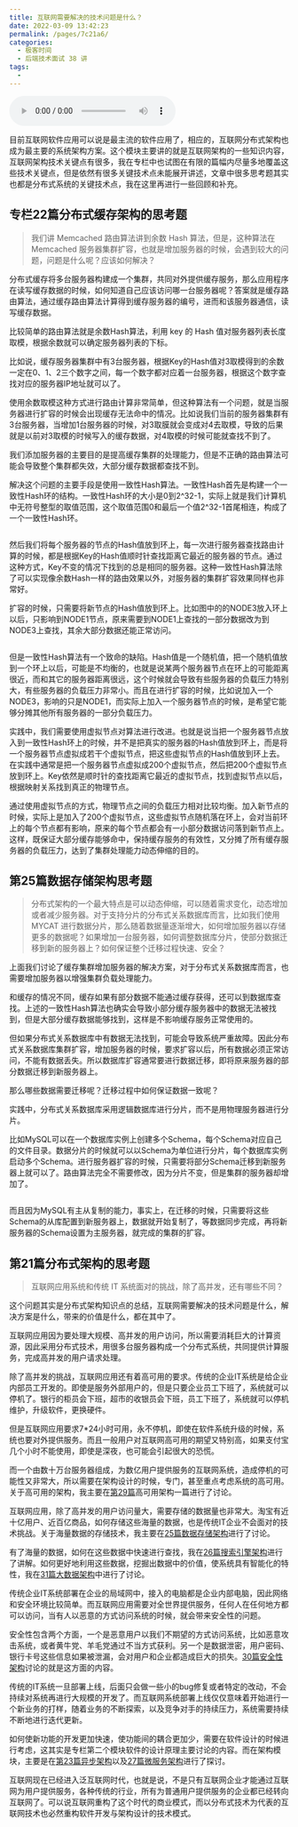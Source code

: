 ```yaml
---
title: 互联网需要解决的技术问题是什么？
date: 2022-03-09 13:42:23
permalink: /pages/7c21a6/
categories:
  - 极客时间
  - 后端技术面试 38 讲
tags:
  - 
---
```

<audio title="答疑.互联网需要解决的技术问题是什么？" src="https://static001.geekbang.org/resource/audio/5e/4e/5eda7fbe9a5e2f9d539260a70f08d14e.mp3" controls="controls"></audio> 
<p>目前互联网软件应用可以说是最主流的软件应用了，相应的，互联网分布式架构也成为最主要的系统架构方案。这个模块主要讲的就是互联网架构的一些知识内容，互联网架构技术关键点有很多，我在专栏中也试图在有限的篇幅内尽量多地覆盖这些技术关键点，但是依然有很多关键技术点未能展开讲述，文章中很多思考题其实也都是分布式系统的关键技术点，我在这里再进行一些回顾和补充。</p><h2>专栏22篇分布式缓存架构的思考题</h2><blockquote>
<p>我们讲 Memcached 路由算法讲到余数 Hash 算法，但是，这种算法在 Memcached 服务器集群扩容，也就是增加服务器的时候，会遇到较大的问题，问题是什么呢？应该如何解决？</p>
</blockquote><p>分布式缓存将多台服务器构建成一个集群，共同对外提供缓存服务，那么应用程序在读写缓存数据的时候，如何知道自己应该访问哪一台服务器呢？答案就是缓存路由算法，通过缓存路由算法计算得到缓存服务器的编号，进而和该服务器通信，读写缓存数据。</p><p>比较简单的路由算法就是余数Hash算法，利用 key 的 Hash 值对服务器列表长度取模，根据余数就可以确定服务器列表的下标。</p><p>比如说，缓存服务器集群中有3台服务器，根据Key的Hash值对3取模得到的余数一定在0、1、2三个数字之间，每一个数字都对应着一台服务器，根据这个数字查找对应的服务器IP地址就可以了。</p><!-- [[[read_end]]] --><p>使用余数取模这种方式进行路由计算非常简单，但这种算法有一个问题，就是当服务器进行扩容的时候会出现缓存无法命中的情况。比如说我们当前的服务器集群有3台服务器，当增加1台服务器的时候，对3取膜就会变成对4去取模，导致的后果就是以前对3取模的时候写入的缓存数据，对4取模的时候可能就查找不到了。</p><p>我们添加服务器的主要目的是提高缓存集群的处理能力，但是不正确的路由算法可能会导致整个集群都失效，大部分缓存数据都查找不到。</p><p>解决这个问题的主要手段是使用一致性Hash算法。一致性Hash首先是构建一个一致性Hash环的结构。一致性Hash环的大小是0到2^32-1，实际上就是我们计算机中无符号整型的取值范围，这个取值范围0和最后一个值2^32-1首尾相连，构成了一个一致性Hash环。</p><p><img src="https://static001.geekbang.org/resource/image/44/0c/4455936c6951284c8b8d0ef63b3b2a0c.png" alt=""></p><p>然后我们将每个服务器的节点的Hash值放到环上，每一次进行服务器查找路由计算的时候，都是根据Key的Hash值顺时针查找距离它最近的服务器的节点。通过这种方式，Key不变的情况下找到的总是相同的服务器。这种一致性Hash算法除了可以实现像余数Hash一样的路由效果以外，对服务器的集群扩容效果同样也非常好。</p><p>扩容的时候，只需要将新节点的Hash值放到环上。比如图中的的NODE3放入环上以后，只影响到NODE1节点，原来需要到NODE1上查找的一部分数据改为到NODE3上查找，其余大部分数据还能正常访问。</p><p><img src="https://static001.geekbang.org/resource/image/6e/4c/6e4981953515fbb2300d0af61dd2a74c.png" alt=""></p><p>但是一致性Hash算法有一个致命的缺陷。Hash值是一个随机值，把一个随机值放到一个环上以后，可能是不均衡的，也就是说某两个服务器节点在环上的可能距离很近，而和其它的服务器距离很远，这个时候就会导致有些服务器的负载压力特别大，有些服务器的负载压力非常小。而且在进行扩容的时候，比如说加入一个NODE3，影响的只是NODE1，而实际上加入一个服务器节点的时候，是希望它能够分摊其他所有服务器的一部分负载压力。</p><p>实践中，我们需要使用虚拟节点对算法进行改进。也就是说当把一个服务器节点放入到一致性Hash环上的时候，并不是把真实的服务器的Hash值放到环上，而是将一个服务器节点虚拟成若干个虚拟节点，把这些虚拟节点的Hash值放到环上去。在实践中通常是把一个服务器节点虚拟成200个虚拟节点，然后把200个虚拟节点放到环上。Key依然是顺时针的查找距离它最近的虚拟节点，找到虚拟节点以后，根据映射关系找到真正的物理节点。</p><p>通过使用虚拟节点的方式，物理节点之间的负载压力相对比较均衡。加入新节点的时候，实际上是加入了200个虚拟节点，这些虚拟节点随机落在环上，会对当前环上的每个节点都有影响，原来的每个节点都会有一小部分数据访问落到新节点上。这样，既保证大部分缓存能够命中，保持缓存服务的有效性，又分摊了所有缓存服务器的负载压力，达到了集群处理能力动态伸缩的目的。</p><h2>第25篇数据存储架构思考题</h2><blockquote>
<p>分布式架构的一个最大特点是可以动态伸缩，可以随着需求变化，动态增加或者减少服务器。对于支持分片的分布式关系数据库而言，比如我们使用 MYCAT 进行数据分片，那么随着数据量逐渐增大，如何增加服务器以存储更多的数据呢？如果增加一台服务器，如何调整数据库分片，使部分数据迁移到新的服务器上？如何保证整个迁移过程快速、安全？</p>
</blockquote><p>上面我们讨论了缓存集群增加服务器的解决方案，对于分布式关系数据库而言，也需要增加服务器以增强集群负载处理能力。</p><p>和缓存的情况不同，缓存如果有部分数据不能通过缓存获得，还可以到数据库查找。上述的一致性Hash算法也确实会导致小部分缓存服务器中的数据无法被找到，但是大部分缓存数据能够找到，这样是不影响缓存服务正常使用的。</p><p>但如果分布式关系数据库中有数据无法找到，可能会导致系统严重故障。因此分布式关系数据库集群扩容，增加服务器的时候，要求扩容以后，所有数据必须正常访问，不能有数据丢失。所以数据库扩容通常要进行数据迁移，即将原来服务器的部分数据迁移到新服务器上。</p><p>那么哪些数据需要迁移呢？迁移过程中如何保证数据一致呢？</p><p>实践中，分布式关系数据库采用逻辑数据库进行分片，而不是用物理服务器进行分片。</p><p>比如MySQL可以在一个数据库实例上创建多个Schema，每个Schema对应自己的文件目录。数据分片的时候就可以以Schema为单位进行分片，每个数据库实例启动多个Schema。进行服务器扩容的时候，只需要将部分Schema迁移到新服务器上就可以了。路由算法完全不需要修改，因为分片不变，但是集群的服务器却增加了。</p><p><img src="https://static001.geekbang.org/resource/image/5a/11/5ac8d7119acaeb1d4dc70959ae2e1d11.png" alt=""></p><p>而且因为MySQL有主从复制的能力，事实上，在迁移的时候，只需要将这些Schema的从库配置到新服务器上，数据就开始复制了，等数据同步完成，再将新服务器的Schema设置为主服务器，就完成的集群的扩容。</p><h2>第21篇分布式架构的思考题</h2><blockquote>
<p>互联网应用系统和传统 IT 系统面对的挑战，除了高并发，还有哪些不同？</p>
</blockquote><p>这个问题其实是分布式架构知识点的总结，互联网需要解决的技术问题是什么，解决方案是什么，带来的价值是什么，都在其中了。</p><p>互联网应用因为要处理大规模、高并发的用户访问，所以需要消耗巨大的计算资源，因此采用分布式技术，用很多台服务器构成一个分布式系统，共同提供计算服务，完成高并发的用户请求处理。</p><p>除了高并发的挑战，互联网应用还有着高可用的要求。传统的企业IT系统是给企业内部员工开发的。即使是服务外部用户的，但是只要企业员工下班了，系统就可以停机了。银行的柜员会下班，超市的收银员会下班，员工下班了，系统就可以停机维护，升级软件，更换硬件。</p><p>但是互联网应用要求7*24小时可用，永不停机，即使在软件系统升级的时候，系统也要对外提供服务。而且一般用户对互联网高可用的期望又特别高，如果支付宝几个小时不能使用，即使是深夜，也可能会引起很大的恐慌。</p><p>而一个由数十万台服务器组成，为数亿用户提供服务的互联网系统，造成停机的可能性又非常大，所以需要在架构设计的时候，专门，甚至重点考虑系统的高可用。关于高可用的架构，我主要在<a href="https://time.geekbang.org/column/article/191465">第29篇</a>高可用架构一篇进行了讨论。</p><p>互联网应用，除了高并发的用户访问量大，需要存储的数据量也非常大。淘宝有近十亿用户、近百亿商品，如何存储这些海量的数据，也是传统IT企业不会面对的技术挑战。关于海量数据的存储技术，我主要在<a href="https://time.geekbang.org/column/article/190728">25篇数据存储架构</a>进行了讨论。</p><p>有了海量的数据，如何在这些数据中快速进行查找，我在<a href="https://time.geekbang.org/column/article/190702">26篇搜索引擎架构</a>进行了讲解。如何更好地利用这些数据，挖掘出数据中的价值，使系统具有智能化的特性，我在<a href="https://time.geekbang.org/column/article/193536">31篇大数据架构</a>中进行了讨论。</p><p>传统企业IT系统部署在企业的局域网中，接入的电脑都是企业内部电脑，因此网络和安全环境比较简单。而互联网应用需要对全世界提供服务，任何人在任何地方都可以访问，当有人以恶意的方式访问系统的时候，就会带来安全性的问题。</p><p>安全性包含两个方面，一个是恶意用户以我们不期望的方式访问系统，比如恶意攻击系统，或者黄牛党、羊毛党通过不当方式获利。另一个是数据泄密，用户密码、银行卡号这些信息如果被泄漏，会对用户和企业都造成巨大的损失。<a href="https://time.geekbang.org/column/article/193296">30篇安全性架构</a>讨论的就是这方面的内容。</p><p>传统的IT系统一旦部署上线，后面只会做一些小的bug修复或者特定的改动，不会持续对系统再进行大规模的开发了。而互联网系统部署上线仅仅意味着开始进行一个新业务的打样，随着业务的不断探索，以及竞争对手的持续压力，系统需要持续不断地进行迭代更新。</p><p>如何使新功能的开发更加快速，使功能间的耦合更加少，需要在软件设计的时候进行考虑，这其实是专栏第二个模块软件的设计原理主要讨论的内容。而在架构模块，主要是在<a href="https://time.geekbang.org/column/article/189041">第23篇异步架构</a>以及<a href="https://time.geekbang.org/column/article/191438">27篇微服务架构</a>进行了探讨。</p><p>互联网现在已经进入泛互联网时代，也就是说，不是只有互联网企业才能通过互联网为用户提供服务，各种传统的行业，所有为普通用户提供服务的企业都已经转向互联网了。可以说互联网重构了这个时代的商业模式，而以分布式技术为代表的互联网技术也必然重构软件开发与架构设计的技术模式。</p>